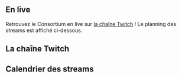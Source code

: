 
## En live

Retrouvez le Consortium en live sur [la chaîne Twitch](https://twitch.tv/calvinball_consortium) ! Le planning des streams est affiché ci-dessous.

## La chaîne Twitch
<div style="margin-top: 1em"></div>

<TwitchEmbed/>

## Calendrier des streams
<div style="margin-top: 1em"></div>

<GoogleCalendar/>